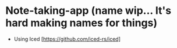 # Note-taking-app (name wip... It's hard making names for things)

* Using Iced [https://github.com/iced-rs/iced]

